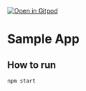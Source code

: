 [![Open in Gitpod](https://gitpod.io/button/open-in-gitpod.svg)](https://gitpod.io/#https://github.com/MrMikol/sampleapp)
# Sample App

## How to run

```
npm start
```


